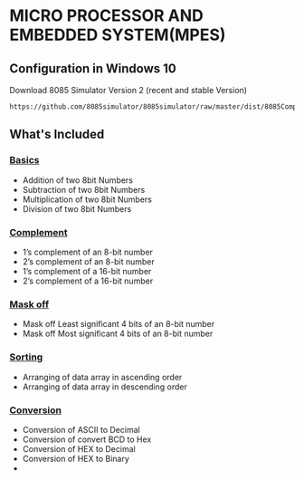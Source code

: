 # MICRO PROCESSOR AND EMBEDDED SYSTEM(MPES)

## Configuration in Windows 10

Download 8085 Simulator Version 2 (recent and stable Version)

```
https://github.com/8085simulator/8085simulator/raw/master/dist/8085Compiler.jar

```

## What's Included

### [Basics](https://github.com/iaman877/AwesomeC/tree/master/Mpes/Basic%208085%20MicroProcessor%20Programs)

- Addition of two 8bit Numbers
- Subtraction of two 8bit Numbers
- Multiplication of two 8bit Numbers
- Division of two 8bit Numbers

### [Complement](https://github.com/iaman877/AwesomeC/tree/master/Mpes/complement)

- 1’s complement of an 8-bit number
- 2’s complement of an 8-bit number
- 1’s complement of a 16-bit number
- 2’s complement of a 16-bit number

### [Mask off](https://github.com/iaman877/AwesomeC/tree/master/Mpes/Mask-off)

- Mask off Least significant 4 bits of an 8-bit number
- Mask off Most significant 4 bits of an 8-bit number

### [Sorting](https://github.com/iaman877/AwesomeC/tree/master/Mpes/Soting)

- Arranging of data array in ascending order
- Arranging of data array in descending order

### [Conversion](https://github.com/iaman877/AwesomeC/tree/master/Mpes/Conversion)

-  Conversion of ASCII to Decimal
-  Conversion of convert BCD to Hex
-  Conversion of HEX to Decimal
-  Conversion of HEX to Binary
-   
